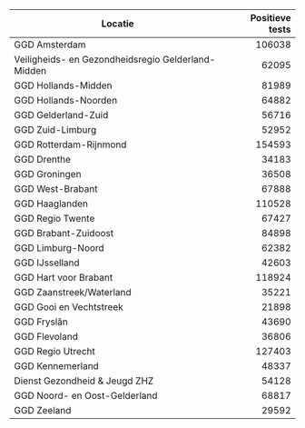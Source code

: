 | Locatie | Positieve tests |
|---------|----------------:|
| GGD Amsterdam                            | 106038 |
| Veiligheids- en Gezondheidsregio Gelderland-Midden | 62095 |
| GGD Hollands-Midden                      | 81989 |
| GGD Hollands-Noorden                     | 64882 |
| GGD Gelderland-Zuid                      | 56716 |
| GGD Zuid-Limburg                         | 52952 |
| GGD Rotterdam-Rijnmond                   | 154593 |
| GGD Drenthe                              | 34183 |
| GGD Groningen                            | 36508 |
| GGD West-Brabant                         | 67888 |
| GGD Haaglanden                           | 110528 |
| GGD Regio Twente                         | 67427 |
| GGD Brabant-Zuidoost                     | 84898 |
| GGD Limburg-Noord                        | 62382 |
| GGD IJsselland                           | 42603 |
| GGD Hart voor Brabant                    | 118924 |
| GGD Zaanstreek/Waterland                 | 35221 |
| GGD Gooi en Vechtstreek                  | 21898 |
| GGD Fryslân                              | 43690 |
| GGD Flevoland                            | 36806 |
| GGD Regio Utrecht                        | 127403 |
| GGD Kennemerland                         | 48337 |
| Dienst Gezondheid & Jeugd ZHZ            | 54128 |
| GGD Noord- en Oost-Gelderland            | 68817 |
| GGD Zeeland                              | 29592 |
